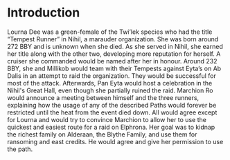 # Introduction

Lourna Dee was a green-female of the Twi’lek species who had the title “Tempest Runner” in Nihil, a marauder organization.
She was born around 272 BBY and is unknown when she died.
As she served in Nihil, she earned her title along with the other two, developing more reputation for herself.
A cruiser she commanded would be named after her in honour.
Around 232 BBY, she and Millikob would team with their Tempests against Eyta’s on Ab Dalis in an attempt to raid the organization.
They would be successful for most of the attack.
Afterwards, Pan Eyta would host a celebration in the Nihil's Great Hall, even though she partially ruined the raid.
Marchion Ro would announce a meeting between himself and the three runners, explaining how the usage of any of the described Paths would forever be restricted until the heat from the event died down.
All would agree except for Lourna and would try to convince Marchion to allow her to use the quickest and easiest route for a raid on Elphrona.
Her goal was to kidnap the richest family on Alderaan, the Blythe Family, and use them for ransoming and east credits.
He would agree and give her permission to use the path.
